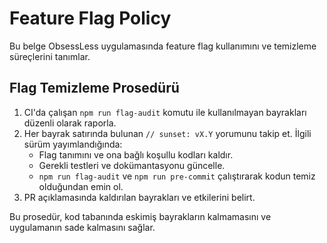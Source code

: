 # Feature Flag Policy

Bu belge ObsessLess uygulamasında feature flag kullanımını ve temizleme süreçlerini tanımlar.

## Flag Temizleme Prosedürü

1. CI'da çalışan `npm run flag-audit` komutu ile kullanılmayan bayrakları düzenli olarak raporla.
2. Her bayrak satırında bulunan `// sunset: vX.Y` yorumunu takip et. İlgili sürüm yayımlandığında:
   - Flag tanımını ve ona bağlı koşullu kodları kaldır.
   - Gerekli testleri ve dokümantasyonu güncelle.
   - `npm run flag-audit` ve `npm run pre-commit` çalıştırarak kodun temiz olduğundan emin ol.
3. PR açıklamasında kaldırılan bayrakları ve etkilerini belirt.

Bu prosedür, kod tabanında eskimiş bayrakların kalmamasını ve uygulamanın sade kalmasını sağlar.
